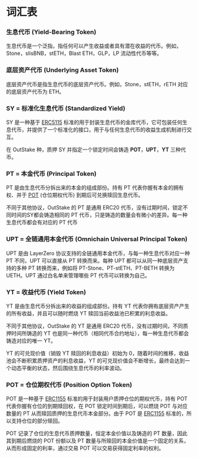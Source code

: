 # 词汇表

### **生息代币 (Yield-Bearing Token)**

生息代币是一个泛指，指任何可以产生收益或者具有潜在收益的代币。例如，Stone，slisBNB，stETH，Blast ETH，GLP，LP 流动性代币等等。

### **底层资产代币 (Underlying Asset Token)**

底层资产代币是指生息代币的底层资产代币。例如，Stone，stETH，rETH 对应的底层资产代币为 ETH。

### **SY = 标准化生息代币 (Standardized Yield)**

SY 是一种基于 [ERC5115](https://eips.ethereum.org/EIPS/eip-5115) 标准的用于封装生息代币的金库代币，它可包装任何生息代币，并提供了一个标准化的接口，用于与任何生息代币的收益生成机制进行交互。

在 OutStake 种，质押 SY 并指定一个锁定时间会铸造 **POT**，**UPT**，**YT** 三种代币。

### **PT = 本金代币 (Principal Token)**

PT 是由生息代币分拆出来的本金的组成部份。持有 PT 代表你握有本金的拥有权、并于 [POT](glossary.md#pot-cang-wei-qi-quan-dai-bi-position-option-token) (仓位期权代币) 到期后可兑换赎回生息代币。

不同于其他协议，OutStake 的 PT 是通用 ERC20 代币，没有过期时间，锁定不同时间的SY都会铸造相同的 PT 代币，只是铸造的数量会有微小的差异。每一种生息代币都会有对应的 PT 代币

### **UPT = 全链通用本金代币 (Omnichain Universal Principal Token)**

UPT 是由 LayerZero 协议支持的全链通用本金代币，与每一种生息代币对应一种 PT 不同，UPT 可以直接从 PT 转换而来。每种 UPT 都可以从同一种底层资产支持的多种 PT 转换而来，例如将 PT-Stone、PT-stETH、PT-BETH 转换为 UETH。UPT 通过白名单来管理哪些 PT 代币可以转换为自己。

### **YT = 收益代币 (Yield Token)**

YT 是由生息代币分拆出来的收益的组成部份。持有 YT 代表你拥有底层资产产生的所有收益，并且可以随时燃烧 YT 赎回当前收益池已积累的利息收益。

不同于其他协议，OutStake 的 YT 是通用 ERC20 代币，没有过期时间，不同质押时间所铸造的 YT 也是同一种代币（相同代币合约地址），每一种生息代币都会铸造对应的唯一 YT。

YT 的可兑现价值（销毁 YT 赎回的利息收益）初始为 0，随着时间的推移，收益池会不断积累质押资产的利息收益，YT 的可兑现价值会不断增长，最终会达到一个动态平衡的状态，然后围绕生息代币的利率波动。

### **POT = 仓位期权代币 (Position Option Token)**

POT 是一种基于 [ERC1155](https://eips.ethereum.org/EIPS/eip-1155) 标准的用于封装用户质押仓位的期权代币，持有 POT 代表你握有仓位的到期赎回权，在 POT 锁定时间到期后，可以燃烧 POT 与对应数量的 PT 从而赎回质押的生息代币本金部分。由于 POT 是 [ERC1155](https://eips.ethereum.org/EIPS/eip-1155) 标准的，所以支持仓位的部分赎回。

POT 记录了仓位的生息代币质押数量，恒定本金价值以及铸造的 PT 数量，因此其到期后燃烧的 POT 份额以及 PT 数量与所赎回的本金价值是一个固定的关系，从而形成固定的利率，通过交易 POT 可以交易获得固定利率的权利。
